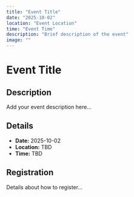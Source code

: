 ```yaml
---
title: "Event Title"
date: "2025-10-02"
location: "Event Location"
time: "Event Time"
description: "Brief description of the event"
image: ""
---
```


# Event Title

## Description

Add your event description here...

## Details

- **Date:** 2025-10-02
- **Location:** TBD
- **Time:** TBD

## Registration

Details about how to register...
